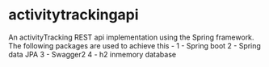 # activitytrackingapi
An activityTracking REST api implementation using the Spring framework. The following packages are used to achieve this - 
1 - Spring boot
2 - Spring data JPA
3 - Swagger2
4 - h2 inmemory database
